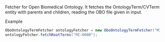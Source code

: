 Fetcher for Open Biomedical Ontology. It fetches the OntologyTerm/CVTerm entity with parents and children, reading the OBO file given in input.

Example
```java
OboOntologyTermFetcher ontologyFetcher = new OboOntologyTermFetcher("MI:0001", "file:///C:/tmp/psi-mi.obo");
ontologyFetcher.fetchRootTerms("MI:0000");

```

